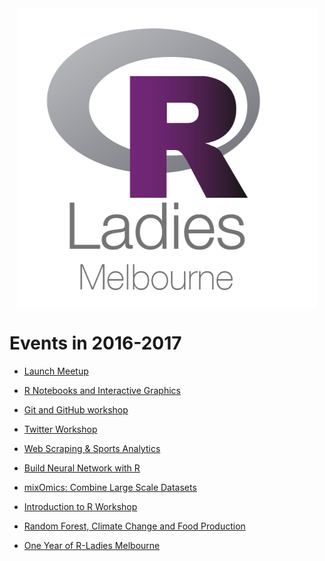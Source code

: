 
<img src="README_files/figure-markdown_github-ascii_identifiers/unnamed-chunk-1-1.png" style="display: block; margin: auto;" />

Events in 2016-2017
===================

-   [Launch Meetup](https://github.com/R-LadiesAU/Events-2017/tree/master/2016-10-18-Launch-Meetup)

-   [R Notebooks and Interactive Graphics](https://github.com/R-LadiesAU/Events-2017/tree/master/2017-02-20-LearnAboutRNotebooksAheatmapInteractiveGraphics)

-   [Git and GitHub workshop](https://github.com/R-LadiesAU/Events-2017/tree/master/2017-04-05-Git-Workshop)

-   [Twitter Workshop](https://github.com/R-LadiesAU/Events-2017/tree/master/2017-05-22-Twitter-Workshop)

-   [Web Scraping & Sports Analytics](https://github.com/R-LadiesAU/Events-2017/tree/master/2017-06-15-Web-Scraping)

-   [Build Neural Network with R](https://github.com/R-LadiesAU/Events-2017/tree/master/2017-07-17-BuildNeuralNetwork)

-   [mixOmics: Combine Large Scale Datasets](https://github.com/R-LadiesAU/Events-2017/tree/master/2017-08-22-combine-large-scale-dataset-workshop)

-   [Introduction to R Workshop](https://github.com/R-LadiesAU/Events-2017/tree/master/2017-09-23-Introduction_to_R_workshop)

-   [Random Forest, Climate Change and Food Production](https://github.com/R-LadiesAU/Events-2017/tree/master/2017-10-25-ClimateChange_and_RandomForest)

-   [One Year of R-Ladies Melbourne](https://github.com/R-LadiesAU/Events-2017/tree/master/2017-10-25_OneYearOfRLadiesMelbourne)
